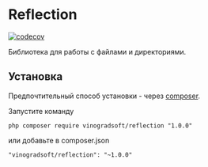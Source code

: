 # Reflection
[![codecov](https://codecov.io/gh/vinogradsoft/reflection/branch/master/graph/badge.svg?token=I546IXKCO8)](https://codecov.io/gh/vinogradsoft/reflection)

Библиотека для работы с файлами и директориями. 

Установка
---------

Предпочтительный способ установки - через [composer](http://getcomposer.org/download/).

Запустите команду

```
php composer require vinogradsoft/reflection "1.0.0"
```

или добавьте в composer.json

```
"vinogradsoft/reflection": "~1.0.0"
```
